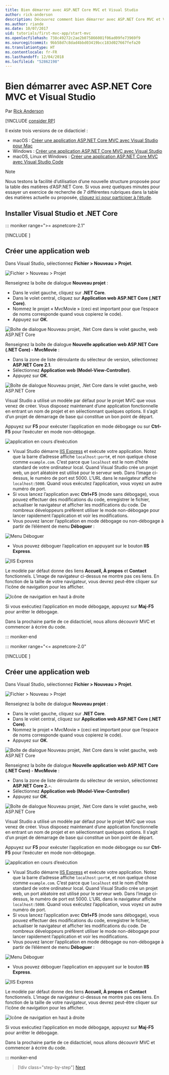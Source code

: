 ```yaml
---
title: Bien démarrer avec ASP.NET Core MVC et Visual Studio
author: rick-anderson
description: Découvrez comment bien démarrer avec ASP.NET Core MVC et Visual Studio.
ms.author: riande
ms.date: 10/07/2017
uid: tutorials/first-mvc-app/start-mvc
ms.openlocfilehash: 738c49272c2ae2b075866001f06ad09fe73969f9
ms.sourcegitcommit: 9bb58d7c8dad4bbd03419bcc183d027667fefa20
ms.translationtype: HT
ms.contentlocale: fr-FR
ms.lasthandoff: 12/04/2018
ms.locfileid: "52862198"
---
```

# <a name="get-started-with-aspnet-core-mvc-and-visual-studio"></a>Bien démarrer avec ASP.NET Core MVC et Visual Studio

Par [Rick Anderson](https://twitter.com/RickAndMSFT)

[!INCLUDE [consider RP](~/includes/razor.md)]

Il existe trois versions de ce didacticiel :

* macOS : [Créer une application ASP.NET Core MVC avec Visual Studio pour Mac](xref:tutorials/first-mvc-app-mac/start-mvc)
* Windows : [Créer une application ASP.NET Core MVC avec Visual Studio](xref:tutorials/first-mvc-app/start-mvc)
* macOS, Linux et Windows : [Créer une application ASP.NET Core MVC avec Visual Studio Code](xref:tutorials/first-mvc-app-xplat/start-mvc)

> [!NOTE]
> Nous testons la facilité d’utilisation d’une nouvelle structure proposée pour la table des matières d’ASP.NET Core.  Si vous avez quelques minutes pour essayer un exercice de recherche de 7 différentes rubriques dans la table des matières actuelle ou proposée, [cliquez ici pour participer à l’étude](https://dpk4xbh5.optimalworkshop.com/treejack/aa11wn82).

## <a name="install-visual-studio-and-net-core"></a>Installer Visual Studio et .NET Core

::: moniker range=">= aspnetcore-2.1"

[!INCLUDE [](~/includes/net-core-prereqs-windows.md)]

## <a name="create-a-web-app"></a>Créer une application web

Dans Visual Studio, sélectionnez **Fichier > Nouveau > Projet**.

![Fichier > Nouveau > Projet](start-mvc/_static/alt_new_project.png)

Renseignez la boîte de dialogue **Nouveau projet** :

* Dans le volet gauche, cliquez sur **.NET Core**.
* Dans le volet central, cliquez sur **Application web ASP.NET Core (.NET Core)**.
* Nommez le projet « MvcMovie » (ceci est important pour que l’espace de noms corresponde quand vous copierez le code).
* Appuyez sur **OK**.

![Boîte de dialogue Nouveau projet, .Net Core dans le volet gauche, web ASP.NET Core ](start-mvc/_static/new_project2-21.png)

Renseignez la boîte de dialogue **Nouvelle application web ASP.NET Core (.NET Core) - MvcMovie** :

* Dans la zone de liste déroulante du sélecteur de version, sélectionnez **ASP.NET Core 2.1**.
* Sélectionnez **Application web (Model-View-Controller)**.
* Appuyez sur **OK**.

![Boîte de dialogue Nouveau projet, .Net Core dans le volet gauche, web ASP.NET Core ](start-mvc/_static/new_project22-21.png)

Visual Studio a utilisé un modèle par défaut pour le projet MVC que vous venez de créer. Vous disposez maintenant d’une application fonctionnelle en entrant un nom de projet et en sélectionnant quelques options. Il s’agit d’un projet de démarrage de base qui constitue un bon point de départ.

Appuyez sur **F5** pour exécuter l’application en mode débogage ou sur **Ctrl-F5** pour l’exécuter en mode non-débogage.
<!-- These images are also used by uid: tutorials/first-mvc-app-xplat/start-mvc -->
![application en cours d’exécution](start-mvc/_static/1.png)

* Visual Studio démarre [IIS Express](/iis/extensions/introduction-to-iis-express/iis-express-overview) et exécute votre application. Notez que la barre d’adresse affiche `localhost:port#`, et non quelque chose comme `example.com`. C’est parce que `localhost` est le nom d’hôte standard de votre ordinateur local. Quand Visual Studio crée un projet web, un port aléatoire est utilisé pour le serveur web. Dans l’image ci-dessus, le numéro de port est 5000. L’URL dans le navigateur affiche `localhost:5000`. Quand vous exécutez l’application, vous voyez un autre numéro de port.
* Si vous lancez l’application avec **Ctrl+F5** (mode sans débogage), vous pouvez effectuer des modifications du code, enregistrer le fichier, actualiser le navigateur et afficher les modifications du code. De nombreux développeurs préfèrent utiliser le mode non-débogage pour lancer rapidement l’application et voir les modifications.
* Vous pouvez lancer l’application en mode débogage ou non-débogage à partir de l’élément de menu **Déboguer** :

![Menu Déboguer](start-mvc/_static/debug_menu.png)

* Vous pouvez déboguer l’application en appuyant sur le bouton **IIS Express**.

![IIS Express](start-mvc/_static/iis_express.png)

Le modèle par défaut donne des liens **Accueil, À propos** et **Contact** fonctionnels. L’image de navigateur ci-dessus ne montre pas ces liens. En fonction de la taille de votre navigateur, vous devrez peut-être cliquer sur l’icône de navigation pour les afficher.

![Icône de navigation en haut à droite](start-mvc/_static/2.png)

Si vous exécutiez l’application en mode débogage, appuyez sur **Maj-F5** pour arrêter le débogage.

Dans la prochaine partie de ce didacticiel, nous allons découvrir MVC et commencer à écrire du code.

::: moniker-end

::: moniker range="<= aspnetcore-2.0"

[!INCLUDE [](~/includes/net-core-prereqs.md)]

## <a name="create-a-web-app"></a>Créer une application web

Dans Visual Studio, sélectionnez **Fichier > Nouveau > Projet**.

![Fichier > Nouveau > Projet](start-mvc/_static/alt_new_project.png)

Renseignez la boîte de dialogue **Nouveau projet** :

* Dans le volet gauche, cliquez sur **.NET Core**.
* Dans le volet central, cliquez sur **Application web ASP.NET Core (.NET Core)**.
* Nommez le projet « MvcMovie » (ceci est important pour que l’espace de noms corresponde quand vous copierez le code).
* Appuyez sur **OK**.

![Boîte de dialogue Nouveau projet, .Net Core dans le volet gauche, web ASP.NET Core ](start-mvc/_static/new_project2.png)

Renseignez la boîte de dialogue **Nouvelle application web ASP.NET Core (.NET Core) - MvcMovie** :

* Dans la zone de liste déroulante du sélecteur de version, sélectionnez **ASP.NET Core 2.-**.
* Sélectionnez **Application web (Model-View-Controller)**
* Appuyez sur **OK**.

![Boîte de dialogue Nouveau projet, .Net Core dans le volet gauche, web ASP.NET Core ](start-mvc/_static/new_project22.png)

Visual Studio a utilisé un modèle par défaut pour le projet MVC que vous venez de créer. Vous disposez maintenant d’une application fonctionnelle en entrant un nom de projet et en sélectionnant quelques options. Il s’agit d’un projet de démarrage de base qui constitue un bon point de départ.

Appuyez sur **F5** pour exécuter l’application en mode débogage ou sur **Ctrl-F5** pour l’exécuter en mode non-débogage.
<!-- These images are also used by uid: tutorials/first-mvc-app-xplat/start-mvc -->
![application en cours d’exécution](start-mvc/_static/1.png)

* Visual Studio démarre [IIS Express](/iis/extensions/introduction-to-iis-express/iis-express-overview) et exécute votre application. Notez que la barre d’adresse affiche `localhost:port#`, et non quelque chose comme `example.com`. C’est parce que `localhost` est le nom d’hôte standard de votre ordinateur local. Quand Visual Studio crée un projet web, un port aléatoire est utilisé pour le serveur web. Dans l’image ci-dessus, le numéro de port est 5000. L’URL dans le navigateur affiche `localhost:5000`. Quand vous exécutez l’application, vous voyez un autre numéro de port.
* Si vous lancez l’application avec **Ctrl+F5** (mode sans débogage), vous pouvez effectuer des modifications du code, enregistrer le fichier, actualiser le navigateur et afficher les modifications du code. De nombreux développeurs préfèrent utiliser le mode non-débogage pour lancer rapidement l’application et voir les modifications.
* Vous pouvez lancer l’application en mode débogage ou non-débogage à partir de l’élément de menu **Déboguer** :

![Menu Déboguer](start-mvc/_static/debug_menu.png)

* Vous pouvez déboguer l’application en appuyant sur le bouton **IIS Express**.

![IIS Express](start-mvc/_static/iis_express.png)

Le modèle par défaut donne des liens **Accueil, À propos** et **Contact** fonctionnels. L’image de navigateur ci-dessus ne montre pas ces liens. En fonction de la taille de votre navigateur, vous devrez peut-être cliquer sur l’icône de navigation pour les afficher.

![Icône de navigation en haut à droite](start-mvc/_static/2.png)

Si vous exécutiez l’application en mode débogage, appuyez sur **Maj-F5** pour arrêter le débogage.

Dans la prochaine partie de ce didacticiel, nous allons découvrir MVC et commencer à écrire du code.

::: moniker-end

> [!div class="step-by-step"]
> [Next](adding-controller.md)  

